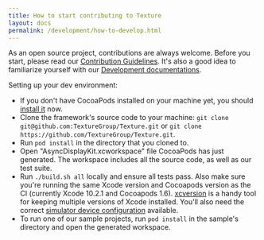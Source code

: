 ```yaml
---
title: How to start contributing to Texture
layout: docs
permalink: /development/how-to-develop.html
---
```


As an open source project, contributions are always welcome. Before you start, please read our [Contribution Guidelines](https://github.com/TextureGroup/Texture/blob/master/CONTRIBUTING.md). It's also a good idea to familiarize yourself with our [Development documentations](overview.html).

Setting up your dev environment:
- If you don't have CocoaPods installed on your machine yet, you should [install it](https://guides.cocoapods.org/using/getting-started.html#getting-started) now.
- Clone the framework's source code to your machine: `git clone git@github.com:TextureGroup/Texture.git` or `git clone https://github.com/TextureGroup/Texture.git`.
- Run `pod install` in the directory that you cloned to.
- Open "AsyncDisplayKit.xcworkspace" file CocoaPods has just generated. The workspace includes all the source code, as well as our test suite.
- Run `./build.sh all` locally and ensure all tests pass. Also make sure you're running the same Xcode version and Cocoapods version as the CI (currently Xcode 10.2.1 and Cocoapods 1.6). [xcversion](https://github.com/xcpretty/xcode-install) is a handy tool for keeping multiple versions of Xcode installed. You'll also need the correct [simulator device configuration](https://github.com/TextureGroup/Texture/blob/32a2ebf49b797b0ba2a74f2af44457a9aa7b1160/build.sh#L3) available.
- To run one of our sample projects, run `pod install` in the sample's directory and open the generated workspace.
